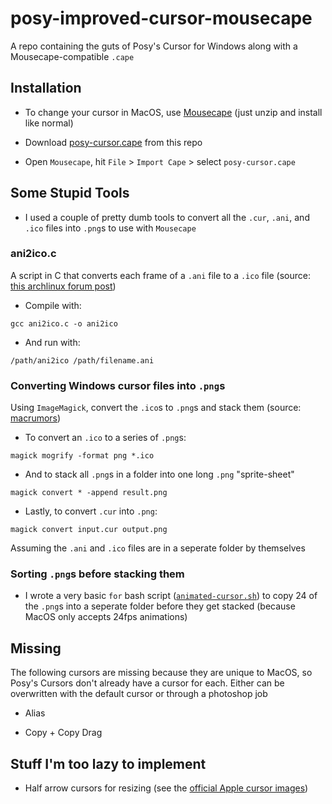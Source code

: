 # posy-improved-cursor-mousecape
A repo containing the guts of Posy's Cursor for Windows along with a Mousecape-compatible `.cape`

## Installation

- To change your cursor in MacOS, use [Mousecape](https://github.com/alexzielenski/Mousecape/releases) (just unzip and install like normal)

- Download [posy-cursor.cape](posy-cursor.cape) from this repo

- Open `Mousecape`, hit `File` > `Import Cape` > select `posy-cursor.cape`

## Some Stupid Tools

- I used a couple of pretty dumb tools to convert all the `.cur`, `.ani`, and `.ico` files into `.png`s to use with `Mousecape`

### ani2ico.c

A script in C that converts each frame of a `.ani` file to a `.ico` file (source: [this archlinux forum post](https://bbs.archlinux.org/viewtopic.php?id=151153))

- Compile with:

```
gcc ani2ico.c -o ani2ico
```

- And run with:

```
/path/ani2ico /path/filename.ani
```

### Converting Windows cursor files into `.png`s

Using `ImageMagick`, convert the `.ico`s to `.png`s and stack them (source: [macrumors](https://forums.macrumors.com/threads/mousescape-0-0-5-1579.2061866/))

- To convert an `.ico` to a series of `.png`s:

```
magick mogrify -format png *.ico
```

- And to stack all `.png`s in a folder into one long `.png` "sprite-sheet"

```
magick convert * -append result.png
```

- Lastly, to convert `.cur` into `.png`:

```
magick convert input.cur output.png
```

Assuming the `.ani` and `.ico` files are in a seperate folder by themselves

### Sorting `.png`s before stacking them

- I wrote a very basic `for` bash script ([`animated-cursor.sh`](animated-cursor.sh)) to copy 24 of the `.png`s into a seperate folder before they get stacked (because MacOS only accepts 24fps animations)

## Missing

The following cursors are missing because they are unique to MacOS, so Posy's Cursors don't already have a cursor for each. Either can be overwritten with the default cursor or through a photoshop job

- Alias

- Copy + Copy Drag

## Stuff I'm too lazy to implement

- Half arrow cursors for resizing (see the [official Apple cursor images](https://support.apple.com/guide/mac-help/pointers-in-macos-mh35695/mac))